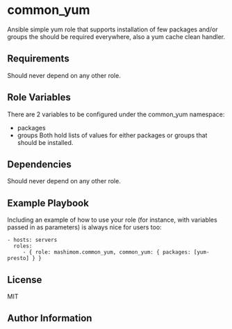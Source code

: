 # common_yum

Ansible simple yum role that supports installation of few packages and/or groups the should be required everywhere, also a yum cache clean handler.

## Requirements

Should never depend on any other role.

## Role Variables

There are 2 variables to be configured under the common_yum namespace:
  * packages
  * groups
Both hold lists of values for either packages or groups that should be installed.

## Dependencies

Should never depend on any other role.

## Example Playbook

Including an example of how to use your role (for instance, with variables passed in as parameters) is always nice for users too:

    - hosts: servers
      roles:
         - { role: mashimom.common_yum, common_yum: { packages: [yum-presto] } }

## License

MIT

## Author Information

<!-- An optional section for the role authors to include contact information, or a website (HTML is not allowed). -->
